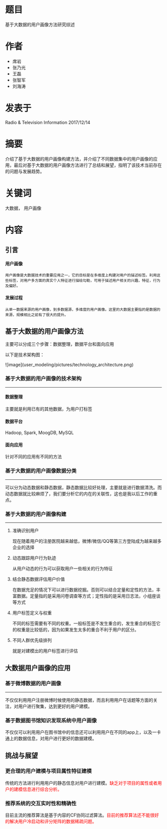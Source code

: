 # 题目
<p>基于大数据的用户画像方法研究综述

# 作者
- 席岩
- 张乃光
- 王磊
- 张智军
- 刘海涛

# 发表于

<p>Radio & Television Information 2017/12/14

# 摘要

<p>介绍了基于大数据的用户画像构建方法，并介绍了不同数据集中的用户画像的应用，最后对基于大数据的用户画像方法进行了总结和展望，指明了该技术当前存在的问题与发展趋势。

# 关键词

<p>大数据， 用户画像

# 内容

## 引言

#### 用户画像
	用户画像是大数据技术的重要应用之一，它的目标是在多维度上构建对用户的描述标签。利用这些标签，对用户多方面的真实个人特征进行描绘勾勒，可用于描述用户相关的兴趣，特征，行为及偏好。

#### 发展过程
	从单一数据来源的用户画像，到多数据源，多维度的用户画像。这里的大数据主要指的是数据的来源，规模相比之前有了很大的提升。

## 基于大数据的用户画像方法

<p>主要可以分成三个步骤：数据整理，数据平台和面向应用
<p>以下是技术架构图：
<p>![image](user_modeling/pictures/technology_architecture.png)

### 基于大数据的用户画像的技术架构

----------

#### 数据整理
<p>主要就是利用已有的其他数据，为用户打标签

#### 数据平台
<p>Hadoop, Spark, MoogDB, MySQL

#### 面向应用
<p>针对不同的应用有不同的方法

### 基于大数据的用户画像数据分类

----------
<p>可以分为动态数据和静态数据，静态数据比较好处理，主要就是进行数据清洗。而动态数据就比较麻烦了，我们要分析它的内在的关联性，这也是我以后工作的重点。

### 基于大数据的用户画像构建
----------

1. 准确识别用户

	现在随着用户的注册医院越来越低，微博/微信/QQ等第三方登陆成为越来越多企业的选择
2. 动态跟踪用户行为轨迹
	
	从用户动态的行为可以获取用户一些相关的行为特征
3. 结合静态数据评估用户价值

	在数据充足的情况下可以进行数据挖掘。否则可以结合定量和定性的方法，丰富数据。定量指的是采用问卷调查等方式；定性指的是采用日志法，小组座谈等方式
4. 用户标签定义与权重
	
	不同的标签需要有不同的权重。一般标签是不发生重合的，发生重合的标签它的权重是比较低的，因为如果发生太多的重合不利于用户的区分。	
5. 不同人群优先级排列
	
	就是对建模出的用户标签进行评估

## 大数据用户画像的应用

### 基于微博数据的用户画像
--------
<p>不仅仅利用用户注册微博时候使用的静态数据，而且利用用户在话题等方面的关注，对用户进行聚集，达到更好的用户建模。

### 基于数据图书馆知识发现系统中用户画像
<p>不仅仅可以利用用户在图书馆中的信息还可以利用用户在不同的app上，以及一卡通上的数据信息，对用户进行更好的数据建模。

## 挑战与展望

### 更合理的用户建模与项目属性特征建模
<p>传统的方法进行利用用户的静态信息对用户进行建模。<font color=red>缺乏对于项目的属性或者用户的建模信息进行综合分析。</font>

### 推荐系统的交互实时性和精确性
<p>目前主流的推荐算法是基于内容的CF协同过滤算法。<font color=red>目前的推荐算法还不能很好的解决用户冷启动和评分矩阵的数据稀疏问题。</font>